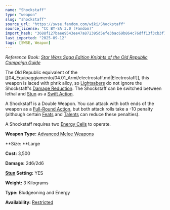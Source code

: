 ```yaml
---
name: "Shockstaff"
type: "weapon"
slug: "shockstaff"
source_url: "https://swse.fandom.com/wiki/Shockstaff"
source_license: "CC BY-SA 3.0 (Fandom)"
import_hash: "3688f127baee9543ee47a872395d5efe3bac69b864c76dff13f3cb3f704685d0"
last_imported: "2025-09-12"
tags: [SWSE, Weapon]
---
```

*Reference Book: [Star Wars Saga Edition Knights of the Old Republic Campaign Guide](https://swse.fandom.com/wiki/Star_Wars_Saga_Edition_Knights_of_the_Old_Republic_Campaign_Guide)*

The Old Republic equivalent of the [[04_Equipaggiamento/04.01_Armi/electrostaff.md|Electrostaff]], this weapon is laced with phrik alloy, so [Lightsabers](https://swse.fandom.com/wiki/Lightsabers) do not ignore the Shockstaff's [Damage Reduction](https://swse.fandom.com/wiki/Damage_Reduction). The Shockstaff can be switched between lethal and [Stun](https://swse.fandom.com/wiki/Stun) as a [Swift Action](https://swse.fandom.com/wiki/Swift_Action).

A Shockstaff is a Double Weapon. You can attack with both ends of the weapon as a [Full-Round Action](https://swse.fandom.com/wiki/Full-Round_Action), but both attack rolls take a -10 penalty (although certain [Feats](https://swse.fandom.com/wiki/Feats) and [Talents](https://swse.fandom.com/wiki/Talents) can reduce these penalties).

A Shockstaff requires two [Energy Cells](https://swse.fandom.com/wiki/Energy_Cell) to operate.

**Weapon Type:** [Advanced Melee Weapons](https://swse.fandom.com/wiki/Advanced_Melee_Weapons)

**Size: **Large

**Cost:** 3,500

**Damage:** 2d6/2d6

**[Stun](https://swse.fandom.com/wiki/Stun) Setting:** YES

**Weight:** 3 Kilograms

**Type:** Bludgeoning and Energy

**Availability:** [Restricted](https://swse.fandom.com/wiki/Restricted)